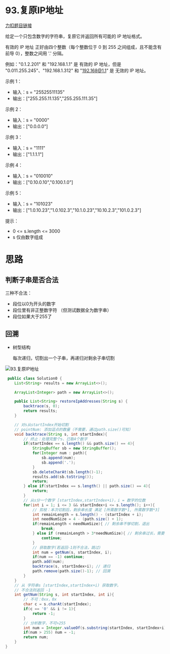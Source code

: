 
# 93.复原IP地址

[力扣题目链接](https://leetcode-cn.com/problems/restore-ip-addresses/)

给定一个只包含数字的字符串，复原它并返回所有可能的 IP 地址格式。

有效的 IP 地址 正好由四个整数（每个整数位于 0 到 255 之间组成，且不能含有前导 0），整数之间用 '.' 分隔。

例如："0.1.2.201" 和 "192.168.1.1" 是 有效的 IP 地址，但是 "0.011.255.245"、"192.168.1.312" 和 "192.168@1.1" 是 无效的 IP 地址。

示例 1：
* 输入：s = "25525511135"
* 输出：["255.255.11.135","255.255.111.35"]

示例 2：
* 输入：s = "0000"
* 输出：["0.0.0.0"]

示例 3：
* 输入：s = "1111"
* 输出：["1.1.1.1"]

示例 4：
* 输入：s = "010010"
* 输出：["0.10.0.10","0.100.1.0"]

示例 5：
* 输入：s = "101023"
* 输出：["1.0.10.23","1.0.102.3","10.1.0.23","10.10.2.3","101.0.2.3"]

提示：
* 0 <= s.length <= 3000
* s 仅由数字组成


# 思路

## 判断子串是否合法

三种不合法：

* 段位以0为开头的数字 
* 段位里有非正整数字符 （但测试数据全为数字串）
* 段位如果大于255了



## 回溯

+ 树型结构 

  每次递归，切割出一个子串，再递归对剩余子串切割

![93.复原IP地址](https://img-blog.csdnimg.cn/20201123203735933.png)

 

```java
 public class Solution0 {
    List<String> results = new ArrayList<>();

    ArrayList<Integer> path = new ArrayList<>();

    public List<String> restoreIpAddresses(String s) {
        backtrace(s, 0);
        return results;
    }

    // 对s从startIndex开始切割
    // pointNum: 添加逗点的数量（不需要，通过path.size()可知）
    void backtrace(String s, int startIndex){
        // 终止：处理完整个s、已取4个数字
        if(startIndex == s.length() && path.size() == 4){
            StringBuffer sb = new StringBuffer();
            for(Integer num : path){
                sb.append(num);
                sb.append('.');
            }
            sb.deleteCharAt(sb.length()-1);
            results.add(sb.toString());
            return;
        } else if(startIndex == s.length() || path.size() == 4){
            return;
        }
        // 从s分一个数字 [startIndex,startIndex+i)，i = 数字的位数
        for(int i = 1; i <= 3 && startIndex+i <= s.length(); i++){
            // 剪枝：本次切割后，剩余串长度 满足 [所需数字数*1, 所需数字数*3]
            int remainLength = s.length() - (startIndex + i);
            int needNumSize = 4 - (path.size() + 1);
            if(remainLength < needNumSize){ // 剩余串不够切割，退出
                break;
            } else if (remainLength > 3*needNumSize){ // 剩余串过长，需要本次切的串更长一些，跳过本次
                continue;
            }
            // 获取数字(若返回-1则不合法，跳过)
            int num = getNum(s, startIndex, i);
            if(num == -1) continue;
            path.add(num);
            backtrace(s, startIndex+i); // 递归
            path.remove(path.size()-1); // 回溯
        }
    }
    // 从 字符串s [startIndex,startIndex+i) 获取数字。
    // 不合法则返回 -1
    int getNum(String s, int startIndex, int i){
        // 不可：0xx，0x
        char c = s.charAt(startIndex);
        if(c == '0' && i != 1){
            return -1;
        }
        // 分析数字，不可>255
        int num = Integer.valueOf(s.substring(startIndex, startIndex+i));
        if(num > 255) num = -1;
        return num;
    }
}

```

